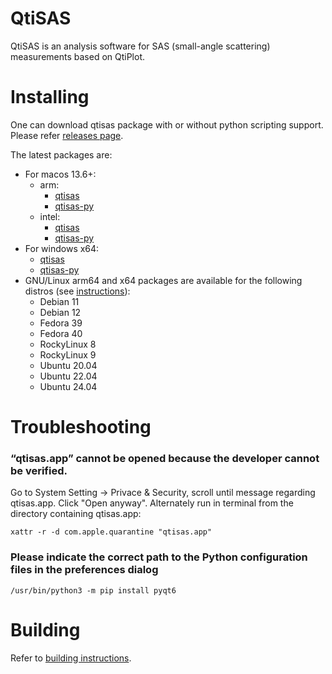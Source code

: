 # QtiSAS

QtiSAS is an analysis software for SAS (small-angle scattering) measurements
based on QtiPlot.

# Installing

One can download qtisas package with or without python scripting support. Please
refer [releases page](https://iffgit.fz-juelich.de/qtisas/qtisas/-/releases).

The latest packages are:

 * For macos 13.6+:
   * arm:
     * [qtisas](https://iffgit.fz-juelich.de/api/v4/projects/1655/packages/generic/qtisas/v0.9.24/qtisas-v0.9.24-arm.dmg)
     * [qtisas-py](https://iffgit.fz-juelich.de/api/v4/projects/1655/packages/generic/qtisas/v0.9.24/qtisas-py-v0.9.24-arm.dmg)
   * intel:
     * [qtisas](https://iffgit.fz-juelich.de/api/v4/projects/1655/packages/generic/qtisas/v0.9.24/qtisas-v0.9.24-intel.dmg)
     * [qtisas-py](https://iffgit.fz-juelich.de/api/v4/projects/1655/packages/generic/qtisas/v0.9.24/qtisas-py-v0.9.24-intel.dmg)
 * For windows x64:
   * [qtisas](https://iffgit.fz-juelich.de/api/v4/projects/1655/packages/generic/qtisas/v0.9.24/qtisas-v0.9.24-x64.exe)
   * [qtisas-py](https://iffgit.fz-juelich.de/api/v4/projects/1655/packages/generic/qtisas/v0.9.24/qtisas-py-v0.9.24-x64.exe)
 * GNU/Linux arm64 and x64 packages are available for the following distros (see [instructions](https://software.opensuse.org//download.html?project=home%3Akholostov&package=qtisas)):
   * Debian 11
   * Debian 12
   * Fedora 39
   * Fedora 40
   * RockyLinux 8
   * RockyLinux 9
   * Ubuntu 20.04
   * Ubuntu 22.04
   * Ubuntu 24.04

# Troubleshooting

### “qtisas.app” cannot be opened because the developer cannot be verified.

Go to System Setting -> Privace & Security, scroll until message regarding
qtisas.app. Click "Open anyway".
Alternately run in terminal from the directory containing qtisas.app:

    xattr -r -d com.apple.quarantine "qtisas.app"

### Please indicate the correct path to the Python configuration files in the preferences dialog

    /usr/bin/python3 -m pip install pyqt6

# Building

Refer to [building instructions](build.md).
